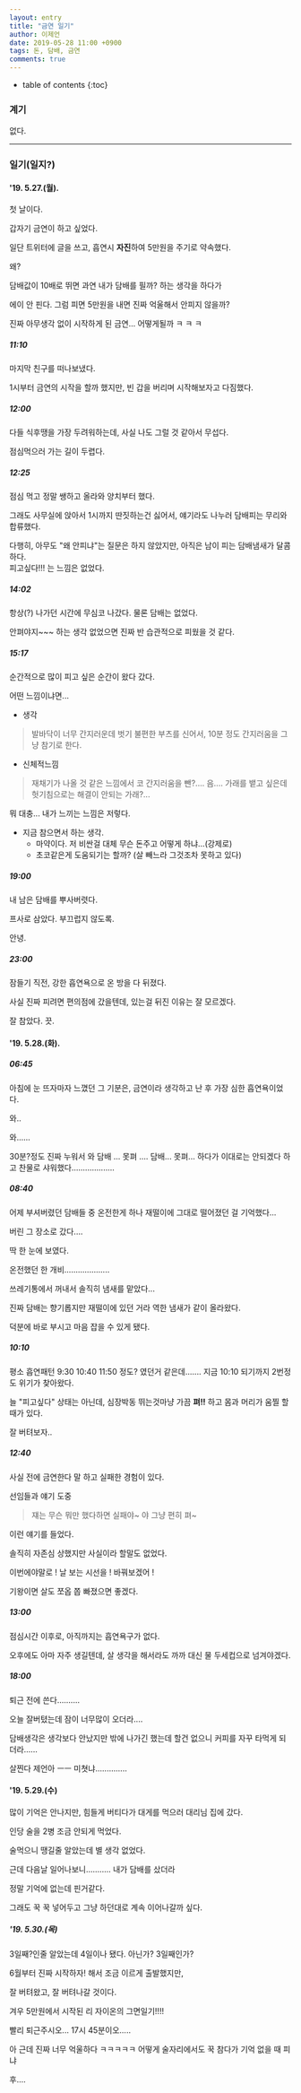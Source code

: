 ```yaml
---
layout: entry
title: "금연 일기"
author: 이제언
date: 2019-05-28 11:00 +0900
tags: 돈, 담배, 금연 
comments: true
--- 
```

* table of contents
{:toc}

### 계기

없다.

---

### 일기(일지?)

#### '19. 5.27.(월).

첫 날이다.

갑자기 금연이 하고 싶었다.

일단 트위터에 글을 쓰고, 흡연시 **자진**하여 5만원을 주기로 약속했다.

왜?

담배값이 10배로 뛰면 과연 내가 담배를 필까? 하는 생각을 하다가

에이 안 핀다. 그럼 피면 5만원을 내면 진짜 억울해서 안피지 않을까?

  

진짜 아무생각 없이 시작하게 된 금연... 어떻게될까 ㅋ ㅋ ㅋ

##### 11:10

마지막 친구를 떠나보냈다.

1시부터 금연의 시작을 할까 했지만, 빈 갑을 버리며 시작해보자고 다짐했다.

##### 12:00

다들 식후땡을 가장 두려워하는데, 사실 나도 그럴 것 같아서 무섭다.

점심먹으러 가는 길이 두렵다.

##### 12:25

점심 먹고 정말 쌩하고 올라와 양치부터 했다.

그래도 사무실에 앉아서 1시까지 딴짓하는건 싫어서, 얘기라도 나누러 담배피는 무리와 합류했다.

다행히, 아무도 "왜 안피냐"는 질문은 하지 않았지만, 아직은 남이 피는 담배냄새가 달콤하다.  
피고싶다!!! 는 느낌은 없었다.

##### 14:02

항상(?) 나가던 시간에 무심코 나갔다. 물론 담배는 없었다.

안펴야지~~~ 하는 생각 없었으면 진짜 반 습관적으로 피웠을 것 같다.

##### 15:17

순간적으로 많이 피고 싶은 순간이 왔다 갔다.

어떤 느낌이냐면...

* 생각  
> 발바닥이 너무 간지러운데 벗기 불편한 부츠를 신어서, 10분 정도 간지러움을 그냥 참기로 한다.

* 신체적느낌  
> 재채기가 나올 것 같은 느낌에서 코 간지러움을 뺀?.... 음.... 가래를 뱉고 싶은데 헛기침으로는 해결이 안되는 가래?...

뭐 대충... 내가 느끼는 느낌은 저렇다.

* 지금 참으면서 하는 생각.  
    - 마약이다. 저 비싼걸 대체 무슨 돈주고 어떻게 하냐...(강제로)  
    - 초코같은게 도움되기는 할까? (살 빼느라 그것조차 못하고 있다)

##### 19:00

내 남은 담배를 뿌사버렷다.

프사로 삼았다. 부끄럽지 않도록.

안녕.

##### 23:00

잠들기 직전, 강한 흡연욕으로 온 방을 다 뒤졌다.

사실 진짜 피려면 편의점에 갔을텐데, 있는걸 뒤진 이유는 잘 모르겠다.

잘 참았다. 끗.

#### '19. 5.28.(화).

##### 06:45

아침에 눈 뜨자마자 느꼈던 그 기분은, 금연이라 생각하고 난 후 가장 심한 흡연욕이었다.

와..

와......

30분?정도 진짜 누워서 와 담배 ... 못펴 .... 담배... 못펴... 하다가 이대로는 안되겠다 하고 찬물로 샤워했다...................

##### 08:40

어제 부셔버렸던 담배들 중 온전한게 하나 재떨이에 그대로 떨어졌던 걸 기억했다...

버린 그 장소로 갔다....

딱 한 눈에 보였다.

온전했던 한 개비....................

쓰레기통에서 꺼내서 솔직히 냄새를 맡았다...

진짜 담배는 향기롭지만 재떨이에 있던 거라 역한 냄새가 같이 올라왔다.

덕분에 바로 부시고 마음 잡을 수 있게 됐다.

##### 10:10

평소 흡연패턴 9:30 10:40 11:50 정도? 였던거 같은데....... 지금 10:10 되기까지 2번정도 위기가 찾아왔다.

늘 "피고싶다" 상태는 아닌데, 심장박동 뛰는것마냥 가끔 **펴!!** 하고 몸과 머리가 움찔 할 때가 있다.

잘 버텨보자..

##### 12:40

사실 전에 금연한다 말 하고 실패한 경험이 있다.

선임들과 얘기 도중

> 쟤는 무슨 뭐만 했다하면 실패야~ 야 그냥 편히 펴~ 

이런 얘기를 들었다.

솔직히 자존심 상했지만 사실이라 할말도 없었다.

이번에야말로 ! 날 보는 시선을 ! 바꿔보겠어 !

기왕이면 살도 쪼옵 쫍 빠졌으면 좋겠다.

##### 13:00

점심시간 이후로, 아직까지는 흡연욕구가 없다.

오후에도 아마 자주 생길텐데, 살 생각을 해서라도 까까 대신 물 두세컵으로 넘겨야겠다.

##### 18:00

퇴근 전에 쓴다..........

오늘 잘버텼는데 잠이 너무많이 오더라....

담배생각은 생각보다 안났지만 밖에 나가긴 했는데 할건 없으니 커피를 자꾸 타먹게 되더라......

살찐다 제언아 ㅡㅡ 미쳣냐..............

#### '19. 5.29.(수)

많이 기억은 안나지만, 힘들게 버티다가 대게를 먹으러 대리님 집에 갔다.

인당 술을 2병 조금 안되게 먹었다.

술먹으니 땡길줄 알았는데 별 생각 없었다.

근데 다음날 일어나보니........... 내가 담배를 샀더라

정말 기억에 없는데 핀거같다.

그래도 꾹 꾹 넣어두고 그냥 하던대로 계속 이어나갈까 싶다.

##### '19. 5.30.(목)

3일째?인줄 알았는데 4일이나 됐다. 아닌가? 3일째인가?

6월부터 진짜 시작하자! 해서 조금 이르게 출발했지만,

잘 버텨왔고, 잘 버텨나갈 것이다.

겨우 5만원에서 시작된 리 자이온의 그면일기!!!!

빨리 퇴근주시오... 17시 45분이오.....

아 근데 진짜 너무 억울하다 ㅋㅋㅋㅋㅋ 어떻게 술자리에서도 꾹 참다가 기억 없을 때 피냐

후....

